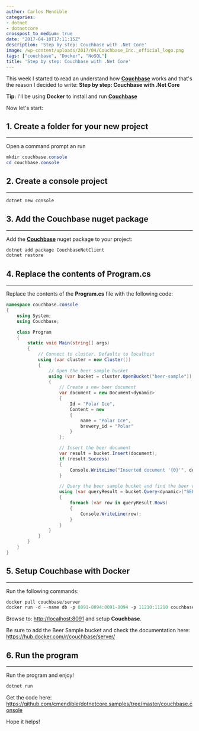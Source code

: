 ```yaml
---
author: Carlos Mendible
categories:
- dotnet
- dotnetcore
crosspost_to_medium: true
date: "2017-04-10T17:11:15Z"
description: 'Step by step: Couchbase with .Net Core'
image: /wp-content/uploads/2017/04/Couchbase_Inc._official_logo.png
tags: ["couchbase", "Docker", "NoSQL"]
title: 'Step by step: Couchbase with .Net Core'
---
```

This week I started to read an understand how **[Couchbase](http://www.couchbase.com)** works and that's the reason I decided to write: **Step by step: Couchbase with .Net Core**

**Tip:** I'll be using **Docker** to install and run **[Couchbase](http://www.couchbase.com)**

Now let's start:

## 1. Create a folder for your new project
---
Open a command prompt an run 
    
``` powershell
mkdir couchbase.console
cd couchbase.console
```

## 2. Create a console project
--- 

``` powershell
dotnet new console
```
## 3. Add the Couchbase nuget package
---
Add the **<a href="http://www.couchbase.com">Couchbase</a>** nuget package to your project:
    
``` powershell
dotnet add package CouchbaseNetClient
dotnet restore
```

## 4. Replace the contents of Program.cs
---
Replace the contents of the **Program.cs** file with the following code:
    
``` csharp
namespace couchbase.console
{
    using System;
    using Couchbase;

    class Program
    {
        static void Main(string[] args)
        {
            // Connect to cluster. Defaults to localhost
            using (var cluster = new Cluster())
            {
                // Open the beer sample bucket
                using (var bucket = cluster.OpenBucket("beer-sample"))
                {
                    // Create a new beer document
                    var document = new Document<dynamic>
                    {
                        Id = "Polar Ice",
                        Content = new
                        {
                            name = "Polar Ice",
                            brewery_id = "Polar"
                        }
                    };

                    // Insert the beer document
                    var result = bucket.Insert(document);
                    if (result.Success)
                    {
                        Console.WriteLine("Inserted document '{0}'", document.Id);
                    }

                    // Query the beer sample bucket and find the beer we just added.
                    using (var queryResult = bucket.Query<dynamic>("SELECT name FROM `beer-sample` WHERE brewery_id =\"Polar\""))
                    {
                        foreach (var row in queryResult.Rows)
                        {
                            Console.WriteLine(row);
                        }
                    }
                }
            }
        }
    }
}
```

## 5. Setup Couchbase with Docker
---
Run the following commands:
    
``` powershell
docker pull couchbase/server
docker run -d --name db -p 8091-8094:8091-8094 -p 11210:11210 couchbase
```
    
Browse to: <a href="http://localhost:8091" target="_blank">http://localhost:8091</a> and setup **Couchbase**.

Be sure to add the Beer Sample bucket and check the documentation here: <a href="https://hub.docker.com/r/couchbase/server/" target="_blank">https://hub.docker.com/r/couchbase/server/</a>

## 6. Run the program
---      
Run the program and enjoy!
          
``` powershell
dotnet run
```

Get the code here: <a href="https://github.com/cmendible/dotnetcore.samples/tree/master/couchbase.console"  target="_blank">https://github.com/cmendible/dotnetcore.samples/tree/master/couchbase.console</a>
  
Hope it helps!  